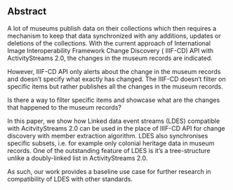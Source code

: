 ## Abstract
<!-- Context      -->
A lot of museums publish data on their collections which then requires a mechanism to keep that data synchronized with any additions, updates or deletions of the collections.
With the current approach of International Image Interoperability Framework Change Discovery ( IIIF-CD) API with ActivityStreams 2.0, the changes in the museum records are indicated.
<!-- Need         -->
However, IIIF-CD API only alerts about the change in the museum records and doesn’t specify what exactly has changed.
The IIIF-CD doesn’t filter on specific items but rather publishes all the changes in the museum records.
<!-- Task         -->
Is there a way to filter specific items and showcase what are the changes that happened to the museum records?
<!-- Object       -->
In this paper, we show how Linked data event streams (LDES) compatible with AcitvityStreams 2.0 can be used in the place of IIIF-CD API for change discovery with member extraction algorithm.
LDES also synchronises specific subsets, i.e. for example only colonial heritage data in museum records.
One of the outstanding feature of LDES is it’s a tree-structure unlike a doubly-linked list in ActivityStreams 2.0.
<!-- Findings     -->

<!-- Conclusion   -->

<!-- Perspectives -->
As such, our work provides a baseline use case for further research in compatibility of LDES with other standards.
